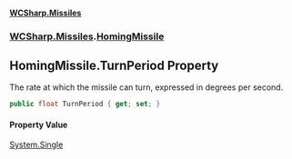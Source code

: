 #### [WCSharp.Missiles](README.md 'README')
### [WCSharp.Missiles](WCSharp.Missiles.md 'WCSharp.Missiles').[HomingMissile](WCSharp.Missiles.HomingMissile.md 'WCSharp.Missiles.HomingMissile')

## HomingMissile.TurnPeriod Property

The rate at which the missile can turn, expressed in degrees per second.

```csharp
public float TurnPeriod { get; set; }
```

#### Property Value
[System.Single](https://docs.microsoft.com/en-us/dotnet/api/System.Single 'System.Single')